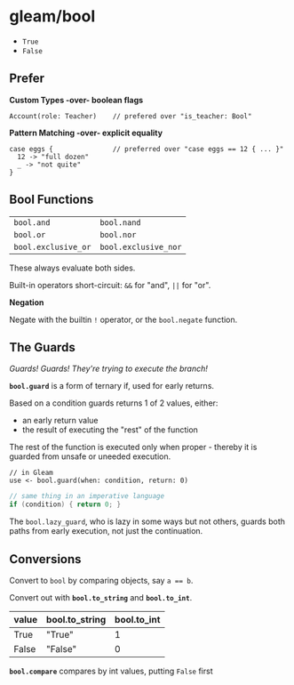 
# gleam/bool

- `True`
- `False` 

## Prefer

**Custom Types -over- boolean flags**

```Gleam
Account(role: Teacher)    // prefered over "is_teacher: Bool"
```

**Pattern Matching -over- explicit equality**

```Gleam
case eggs {               // preferred over "case eggs == 12 { ... }"
  12 -> "full dozen"
  _ -> "not quite"
}
```

## Bool Functions

|||
|-------------------|---------------------
`bool.and`          | `bool.nand`
 `bool.or`           | `bool.nor`
`bool.exclusive_or` | `bool.exclusive_nor`

These always evaluate both sides.

Built-in operators short-circuit: `&&` for "and", `||` for "or".

**Negation**

Negate with the builtin `!` operator,
or the `bool.negate` function.

## The Guards

*Guards! Guards! They're trying to execute the branch!*

**`bool.guard`** is a form of ternary if, used for early returns.

Based on a condition guards returns 1 of 2 values, either:
- an early return value 
- the result of executing the "rest" of the function

The rest of the function is executed only when proper -
thereby it is guarded from unsafe or uneeded execution.

```Gleam
// in Gleam
use <- bool.guard(when: condition, return: 0)
```

```Java
// same thing in an imperative language
if (condition) { return 0; }
```

The `bool.lazy_guard`, who is lazy in some ways but not others,
guards both paths from early execution, not just the continuation.

## Conversions

Convert to `bool` by comparing objects, say `a == b`. 

Convert out with **`bool.to_string`** and **`bool.to_int`**.

 value | bool.to_string | bool.to_int
-------|----------------|-------------
 True  | "True"         | 1
 False | "False"        | 0

 **`bool.compare`** compares by int values, putting `False` first

